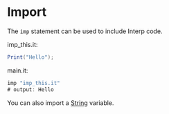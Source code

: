 # Import
The `imp` statement can be used to include Interp code.

imp_this.it:
```cs
Print("Hello");
```

main.it:
```cs
imp "imp_this.it"
# output: Hello
```
You can also import a [String](./string.md) variable.